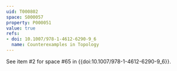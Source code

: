 ```yaml
---
uid: T000802
space: S000057
property: P000051
value: true
refs:
- doi: 10.1007/978-1-4612-6290-9_6
  name: Counterexamples in Topology
---
```


See item #2 for space #65 in {{doi:10.1007/978-1-4612-6290-9_6}}.
